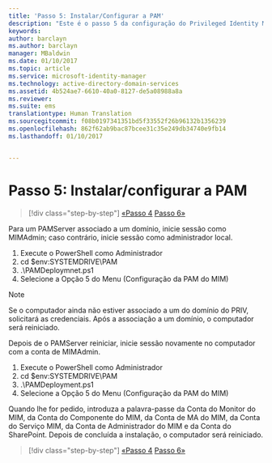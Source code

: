 ```yaml
---
title: 'Passo 5: Instalar/Configurar a PAM'
description: "Este é o passo 5 da configuração do Privileged Identity Manager através de scripts e inclui os passos de implementação no servidor de PAM."
keywords: 
author: barclayn
ms.author: barclayn
manager: MBaldwin
ms.date: 01/10/2017
ms.topic: article
ms.service: microsoft-identity-manager
ms.technology: active-directory-domain-services
ms.assetid: 4b524ae7-6610-40a0-8127-de5a08988a8a
ms.reviewer: 
ms.suite: ems
translationtype: Human Translation
ms.sourcegitcommit: f08b0197341351bd5f33552f26b96132b1356239
ms.openlocfilehash: 862f62ab9bac87bcee31c35e249db34740e9fb14
ms.lasthandoff: 01/10/2017


---
```

# <a name="step-5-installingconfiguring-pam"></a>Passo 5: Instalar/configurar a PAM

>[!div class="step-by-step"]
[«Passo 4](sp1-step4-configuring-sharepoint.md)
[Passo 6»](sp1-step6-setup-pam-trust.md)

Para um PAMServer associado a um domínio, inicie sessão como MIMAdmin; caso contrário, inicie sessão como administrador local.
1. Execute o PowerShell como Administrador
2. cd $env:SYSTEMDRIVE\PAM
3. .\PAMDeploymnet.ps1
4. Selecione a Opção 5 do Menu (Configuração da PAM do MIM)

>[!NOTE]
>Se o computador ainda não estiver associado a um do domínio do PRIV, solicitará as credenciais. Após a associação a um domínio, o computador será reiniciado.

Depois de o PAMServer reiniciar, inicie sessão novamente no computador com a conta de MIMAdmin.

1. Execute o PowerShell como Administrador
2. cd $env:SYSTEMDRIVE\PAM
3. .\PAMDeployment.ps1
4. Selecione a Opção 5 do Menu (Configuração da PAM do MIM)

  Quando lhe for pedido, introduza a palavra-passe da Conta do Monitor do MIM, da Conta do Componente do MIM, da Conta de MA do MIM, da Conta do Serviço MIM, da Conta de Administrador do MIM e da Conta do SharePoint.
  Depois de concluída a instalação, o computador será reiniciado.

>[!div class="step-by-step"]
[«Passo 4](sp1-step4-configuring-sharepoint.md)
[Passo 6»](sp1-step6-setup-pam-trust.md)


